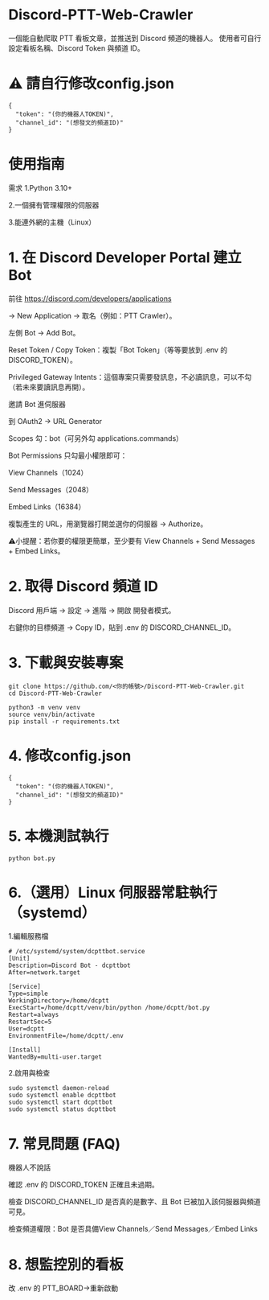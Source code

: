 # Discord-PTT-Web-Crawler
一個能自動爬取 PTT 看板文章，並推送到 Discord 頻道的機器人。 使用者可自行設定看板名稱、Discord Token 與頻道 ID。
# ⚠️ 請自行修改config.json
```
{
  "token": "(你的機器人TOKEN)",
  "channel_id": "(想發文的頻道ID)"
}
```
# 使用指南
需求
1.Python 3.10+

2.一個擁有管理權限的伺服器

3.能連外網的主機（Linux）

# 1. 在 Discord Developer Portal 建立 Bot

前往 https://discord.com/developers/applications

 → New Application → 取名（例如：PTT Crawler）。

左側 Bot → Add Bot。

Reset Token / Copy Token：複製「Bot Token」（等等要放到 .env 的 DISCORD_TOKEN）。

Privileged Gateway Intents：這個專案只需要發訊息，不必讀訊息，可以不勾（若未來要讀訊息再開）。

邀請 Bot 進伺服器

到 OAuth2 → URL Generator

Scopes 勾：bot（可另外勾 applications.commands）

Bot Permissions 只勾最小權限即可：

View Channels（1024）

Send Messages（2048）

Embed Links（16384）

複製產生的 URL，用瀏覽器打開並選你的伺服器 → Authorize。

⚠️小提醒：若你要的權限更簡單，至少要有 View Channels + Send Messages + Embed Links。

# 2. 取得 Discord 頻道 ID
Discord 用戶端 → 設定 → 進階 → 開啟 開發者模式。

右鍵你的目標頻道 → Copy ID，貼到 .env 的 DISCORD_CHANNEL_ID。

# 3. 下載與安裝專案
```
git clone https://github.com/<你的帳號>/Discord-PTT-Web-Crawler.git
cd Discord-PTT-Web-Crawler

python3 -m venv venv
source venv/bin/activate
pip install -r requirements.txt
```

# 4. 修改config.json
```
{
  "token": "(你的機器人TOKEN)",
  "channel_id": "(想發文的頻道ID)"
}
```

# 5. 本機測試執行
```
python bot.py
```

# 6.（選用）Linux 伺服器常駐執行（systemd）
1.編輯服務檔
```
# /etc/systemd/system/dcpttbot.service
[Unit]
Description=Discord Bot - dcpttbot
After=network.target

[Service]
Type=simple
WorkingDirectory=/home/dcptt
ExecStart=/home/dcptt/venv/bin/python /home/dcptt/bot.py
Restart=always
RestartSec=5
User=dcptt
EnvironmentFile=/home/dcptt/.env

[Install]
WantedBy=multi-user.target
```
2.啟用與檢查
```
sudo systemctl daemon-reload
sudo systemctl enable dcpttbot
sudo systemctl start dcpttbot
sudo systemctl status dcpttbot
```

# 7. 常見問題 (FAQ)
機器人不說話

確認 .env 的 DISCORD_TOKEN 正確且未過期。

檢查 DISCORD_CHANNEL_ID 是否真的是數字、且 Bot 已被加入該伺服器與頻道可見。

檢查頻道權限：Bot 是否具備View Channels／Send Messages／Embed Links

# 8. 想監控別的看板
改 .env 的 PTT_BOARD->重新啟動
